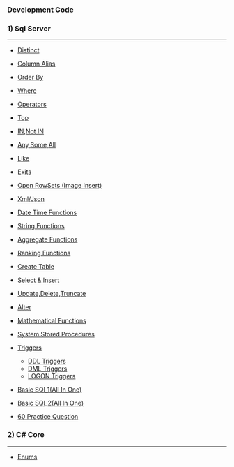 ### Development Code
### 1) Sql Server
---
- [Distinct](https://github.com/TechCodeDev/Development_Code/blob/main/Sql/Select.sql)
- [Column Alias](https://github.com/TechCodeDev/Development_Code/blob/main/Sql/ColumnAlias.sql)
- [Order By](https://github.com/TechCodeDev/Development_Code/blob/main/Sql/OrderBy.sql)
- [Where](https://github.com/TechCodeDev/Development_Code/blob/main/Sql/Where.sql)
- [Operators](https://github.com/TechCodeDev/Development_Code/blob/main/Sql/Operators.sql)
- [Top](https://github.com/TechCodeDev/Development_Code/blob/main/Sql/Top.sql)
- [IN,Not IN](https://github.com/TechCodeDev/Development_Code/blob/main/Sql/InNotIn.sql)
- [Any,Some,All](https://github.com/TechCodeDev/Development_Code/blob/main/Sql/AnySomeAll.sql)
- [Like](https://github.com/TechCodeDev/Development_Code/blob/main/Sql/Like.sql)
- [Exits](https://github.com/TechCodeDev/Development_Code/blob/main/Sql/Exists.sql)
- [Open RowSets (Image Insert)](https://github.com/TechCodeDev/Development_Code/blob/main/Sql/OpenRowSet.sql)
- [Xml/Json](https://github.com/TechCodeDev/Development_Code/blob/main/Sql/Xml%20Json.sql)
- [Date Time Functions](https://github.com/TechCodeDev/Development_Code/blob/main/Sql/DateAndTimeFunction.sql)
- [String Functions](https://github.com/TechCodeDev/Development_Code/blob/main/Sql/String%20Functions.sql)
- [Aggregate Functions](https://github.com/TechCodeDev/Development_Code/blob/main/Sql/Aggregate.sql)
- [Ranking Functions](https://github.com/TechCodeDev/Development_Code/blob/main/Sql/Ranking%20Functions%20.sql)
- [Create Table](https://github.com/TechCodeDev/Development_Code/blob/main/Sql/Create%20Tables.sql)
- [Select & Insert](https://github.com/TechCodeDev/Development_Code/blob/main/Sql/Select%20%26%20Insert.sql)
- [Update,Delete,Truncate](https://github.com/TechCodeDev/Development_Code/blob/main/Sql/Update%20%2C%20Delete%20%2C%20Truncate%20.sql)
- [Alter](https://github.com/TechCodeDev/Development_Code/blob/main/Sql/Alter.sql)
- [Mathematical Functions](https://github.com/TechCodeDev/Development_Code/blob/main/Sql/MathFunctions.sql)
- [System Stored Procedures](https://github.com/TechCodeDev/Development_Code/blob/main/Sql/SystemStoredProcedures.sql)
- [Triggers]()
  - [DDL Triggers]()
  - [DML Triggers](https://github.com/TechCodeDev/Development_Code/blob/main/Sql/DMLTriggers.sql)
  - [LOGON Triggers]()

- [Basic SQl_1(All In One)](https://github.com/TechCodeDev/Development_Code/blob/main/BasicSql.sql)
- [Basic SQl_2(All In One)](https://github.com/TechCodeDev/Development_Code/blob/main/Sql/SqlStage2.sql)
- [60 Practice Question]()

### 2) C# Core
---
- [Enums](https://github.com/TechCodeDev/Development_Code/blob/main/C%23/Enums/Program.cs)
